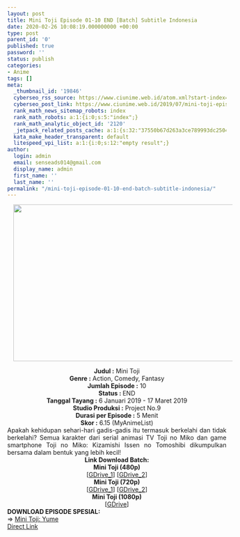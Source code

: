 ```yaml
---
layout: post
title: Mini Toji Episode 01-10 END [Batch] Subtitle Indonesia
date: 2020-02-26 10:08:19.000000000 +00:00
type: post
parent_id: '0'
published: true
password: ''
status: publish
categories:
- Anime
tags: []
meta:
  _thumbnail_id: '19846'
  cyberseo_rss_source: https://www.ciunime.web.id/atom.xml?start-index=1201&max-results=150
  cyberseo_post_link: https://www.ciunime.web.id/2019/07/mini-toji-episode-01-10-end-batch.html
  rank_math_news_sitemap_robots: index
  rank_math_robots: a:1:{i:0;s:5:"index";}
  rank_math_analytic_object_id: '2120'
  _jetpack_related_posts_cache: a:1:{s:32:"37550b67d263a3ce789993dc25046c5f";a:2:{s:7:"expires";i:1651398315;s:7:"payload";a:0:{}}}
  kata_make_header_transparent: default
  litespeed_vpi_list: a:1:{i:0;s:12:"empty result";}
author:
  login: admin
  email: senseads014@gmail.com
  display_name: admin
  first_name: ''
  last_name: ''
permalink: "/mini-toji-episode-01-10-end-batch-subtitle-indonesia/"
---
```

<div class="separator" style="clear: both; text-align: center;"><a href="https://1.bp.blogspot.com/-eAIL5bxOwHY/XSbuK-xaatI/AAAAAAAAbcU/6t111qUp-gUgJq9N7eN3YCfKvUjCZwN-QCLcBGAs/s1600/Mini%2BToji.jpg" imageanchor="1" style="margin-left: 1em; margin-right: 1em;"><img border="0" data-original-height="720" data-original-width="1280" height="360" src="{{ site.baseurl }}/assets/2020/02/Mini%2BToji.jpg" width="640" /></a></div>
<p>
<div style="text-align: center;"><b>Judul</b><b><b> </b>:</b> Mini Toji</div>
<div style="text-align: center;"><b><b>Genre :</b></b> Action, Comedy, Fantasy</div>
<div style="text-align: center;"><b>Jumlah Episode :</b> 10<br /><b>Status :&nbsp;</b>END<br /><b>Tanggal Tayang :</b> 6 Januari 2019 - 17 Maret 2019<br /><b>Studio Produksi :</b> Project No.9<br /><b>Durasi per Episode :</b> 5 Menit</div>
<div style="text-align: center;"><b>Skor :</b> 6.15 (MyAnimeList)</div>
<div style="text-align: center;"></div>
<div style="text-align: justify;">Apakah kehidupan sehari-hari gadis-gadis itu termasuk berkelahi dan tidak berkelahi? Semua karakter dari serial animasi TV Toji no Miko dan game smartphone Toji no Miko: Kizamishi Issen no Tomoshibi dikumpulkan bersama dalam bentuk yang lebih kecil!</div>
<div style="text-align: justify;"></div>
<div style="text-align: justify;"></div>
<div style="text-align: center;"><b>Link Download Batch:</b></div>
<div style="text-align: center;"><b>Mini Toji (480p)</b></div>
<div style="text-align: center;">[<a href="https://drive.google.com/uc?id=1faxpfpCZ55yJlKUf1eXBNUOE4AUJse9G" target="_blank" rel="noopener">GDrive_1</a>] [<a href="https://drive.google.com/uc?id=1T-s3XSfbltUe4VvVBrDRZjoprZ5KeyiG" target="_blank" rel="noopener">GDrive_2</a>]</div>
<div style="text-align: center;"></div>
<div style="text-align: center;"><b>Mini Toji (720p)</b><br />[<a href="https://drive.google.com/uc?id=1qwgyr3itjbtSeb9ZeAT3LHowNOyGS0Aw" target="_blank" rel="noopener">GDrive_1</a>] [<a href="https://drive.google.com/uc?id=1BLIHmuR9dKeYw-hxPVzrIItGrmZxOzhV" target="_blank" rel="noopener">GDrive_2</a>]</div>
<div style="text-align: center;"><b>Mini Toji (1080p)</b><br />[<a href="https://drive.google.com/uc?id=1V1Bd8_eSw4eEtVqqn5GemqjSs9FNH0Z_" target="_blank" rel="noopener">GDrive</a>]
<div style="text-align: left;"></div>
<div style="text-align: left;"></div>
<div style="text-align: left;"><b>DOWNLOAD EPISODE SPESIAL:</b></div>
<div style="text-align: left;"></div>
<div style="text-align: left;">=&gt;&nbsp;<a href="https://www.ciunime.web.id/2020/02/mini-toji-yume-spesial-subtitle.html" target="_blank" rel="noopener">Mini Toji: Yume</a></div>
<div style="text-align: left;"></div>
</div>
<link rel="stylesheet" href="https://cdnjs.cloudflare.com/ajax/libs/font-awesome/4.7.0/css/font-awesome.min.css" />
<div class="divbtn"> <a href="https://handymansurrender.com/fihup8buzv?key=94550f7ce39444073321dde3b8782f97" class="btn"><i class="fa fa-download"></i> Direct Link</a> </div>

